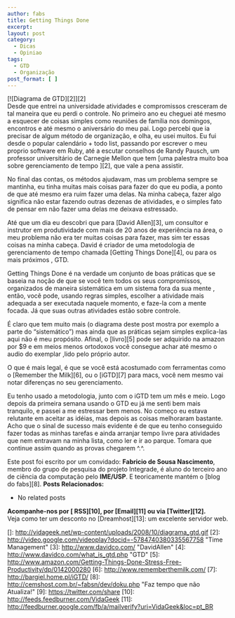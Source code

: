 ```yaml
---
author: fabs
title: Getting Things Done
excerpt:
layout: post
category:
  - Dicas
  - Opiniao
tags:
  - GTD
  - Organização
post_format: [ ]
---
```

[![Diagrama de GTD][2]][2]  
Desde que entrei na universidade atividades e compromissos cresceram de tal maneira que eu perdi o controle. No primeiro ano eu cheguei até mesmo a esquecer de coisas simples como reuniões de família nos domingos, encontros e até mesmo o aniversário do meu pai. Logo percebi que ia precisar de algum método de organização, e olha, eu usei muitos. Eu fui desde o popular calendário + todo list, passando por escrever o meu proprio software em Ruby, até a escutar conselhos de Randy Pausch, um professor universitário de Carnegie Mellon que tem [uma palestra muito boa sobre gerenciamento de tempo ][2], que vale a pena assistir.

No final das contas, os métodos ajudavam, mas um problema sempre se mantinha, eu tinha muitas mais coisas para fazer do que eu podia, a ponto de que até mesmo era ruim fazer uma delas. Na minha cabeça, fazer algo significa não estar fazendo outras dezenas de atividades, e o simples fato de pensar em não fazer uma delas me deixava estressado.

Até que um dia eu descobri que para [David Allen][3], um consultor e instrutor em produtividade com mais de 20 anos de experiência na área, o meu problema não era ter muitas coisas para fazer, mas sim ter essas coisas na minha cabeça. David é criador de uma metodologia de gerenciamento de tempo chamada [Getting Things Done][4], ou para os mais próximos , GTD.

Getting Things Done é na verdade um conjunto de boas práticas que se baseia na noção de que se você tem todos os seus compromissos, organizados de maneira sistemática em um sistema fora da sua mente , então, você pode, usando regras simples, escolher a atividade mais adequada a ser executada naquele momento, e faze-la com a mente focada. Já que suas outras atividades estão sobre controle.

É claro que tem muito mais (o diagrama deste post mostra por exemplo a parte do “sistemático”) mas ainda que as práticas sejam simples explica-las aqui não é meu propósito. Afinal, o [livro][5] pode ser adquirido na amazon por $9 e em meios menos ortodoxos você consegue achar até mesmo o audio do exemplar ,lido pelo próprio autor.

O que é mais legal, é que se você está acostumado com ferramentas como o [Remember the Milk][6], ou o [iGTD][7] para macs, você nem mesmo vai notar diferenças no seu gerenciamento.

Eu tenho usado a metodologia, junto com o iGTD tem um mês e meio. Logo depois da primeira semana usando o GTD eu já me senti bem mais tranquilo, e passei a me estressar bem menos. No começo eu estava relutante em aceitar as idéias, mas depois as coisas melhoraram bastante. Acho que o sinal de sucesso mais evidente é de que eu tenho conseguido fazer todas as minhas tarefas e ainda arranjar tempo livre para atividades que nem entravam na minha lista, como ler e ir ao parque. Tomara que continue assim quando as provas chegarem ^.^.

Este post foi escrito por um convidado: **Fabricio de Sousa Nascimento**, membro do grupo de pesquisa do projeto Integrade, é aluno do terceiro ano de ciência da computação pelo **IME/USP**. E teoricamente mantém o [blog do fabs][8]. 
**Posts Relacionados:** 
*   No related posts









**Acompanhe-nos por [ RSS][10], por [Email][11] ou via [Twitter][12].**  
Veja como ter um desconto no [Dreamhost][13]: um excelente servidor web.

 []: http://vidageek.net/wp-content/uploads/2008/10/diagrama_gtd.gif
 [2]: http://video.google.com/videoplay?docid=-5784740380335567758 "Time Management"
 [3]: http://www.davidco.com/ "DavidAllen"
 [4]: http://www.davidco.com/what_is_gtd.php "GTD"
 [5]: http://www.amazon.com/Getting-Things-Done-Stress-Free-Productivity/dp/0142000280
 [6]: http://www.rememberthemilk.com/
 [7]: http://bargiel.home.pl/iGTD/
 [8]: http://cemshost.com.br/~fabsn/dev/doku.php "Faz tempo que não Atualiza!"
 [9]: https://twitter.com/share
 [10]: http://feeds.feedburner.com/VidaGeek
 [11]: http://feedburner.google.com/fb/a/mailverify?uri=VidaGeek&loc=pt_BR


